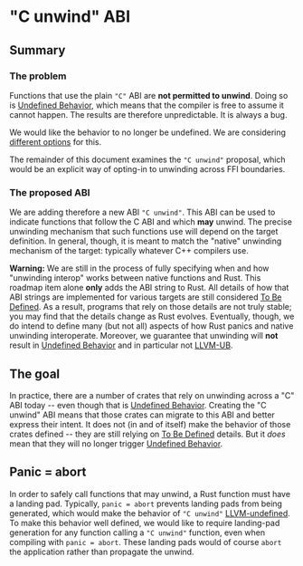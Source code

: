 # "C unwind" ABI

## Summary

### The problem

Functions that use the plain `"C"` ABI are **not permitted to unwind**.
Doing so is [Undefined Behavior], which means that the compiler is free
to assume it cannot happen. The results are therefore unpredictable.
It is always a bug.

We would like the behavior to no longer be undefined. We are considering
[different options](extern-c-behavior) for this.

[extern-c-behavior]: https://hackmd.io/JIsPlpIPR2yTC051m4Mliw
[//]: # (TODO: move HackMD doc into this repo.)

The remainder of this document examines the `"C unwind"` proposal, which would
be an explicit way of opting-in to unwinding across FFI boundaries.

### The proposed ABI

We are adding therefore a new ABI `"C unwind"`. This ABI can be used
to indicate functions that follow the C ABI and which **may** unwind.
The precise unwinding mechanism that such functions use will depend on
the target definition. In general, though, it is meant to match the
"native" unwinding mechanism of the target: typically whatever C++
compilers use.

**Warning:** We are still in the process of fully specifying when and
how "unwinding interop" works between native functions and Rust. This
roadmap item alone **only** adds the ABI string to Rust. All details
of how that ABI strings are implemented for various targets are still
considered [To Be Defined]. As a result, programs that rely on those
details are not truly stable; you may find that the details change as
Rust evolves. Eventually, though, we do intend to define many (but not
all) aspects of how Rust panics and native unwinding interoperate.
Moreover, we guarantee that unwinding will **not** result in
[Undefined Behavior] and in particular not [LLVM-UB].

## The goal

In practice, there are a number of crates that rely on unwinding
across a "C" ABI today -- even though that is [Undefined
Behavior]. Creating the "C unwind" ABI means that those crates can
migrate to this ABI and better express their intent.  It does not (in
and of itself) make the behavior of those crates defined -- they are
still relying on [To Be Defined] details. But it *does* mean that they
will no longer trigger [Undefined Behavior].

## Panic = abort

In order to safely call functions that may unwind, a Rust function must have
a landing pad. Typically, `panic = abort` prevents landing pads from being
generated, which would make the behavior of `"C unwind"`
[LLVM-undefined][LLVM-UB]. To make this behavior well defined, we would like to
require landing-pad generation for any function calling a `"C unwind"`
function, even when compiling with `panic = abort`. These landing pads would of
course `abort` the application rather than propagate the unwind.

[Undefined Behavior]: /spec-terminology.md#UB
[LLVM-UB]: /spec-terminology.md#LLVM-UB
[To Be Defined]: /spec-terminology.md#TBD
